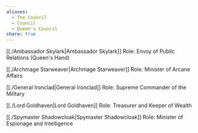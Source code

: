 ```yaml
---
aliases:
  - The Council
  - Council
  - Queen's Council
share: true
---
```


[[./Ambassador Skylark|Ambassador Skylark]]
Role: Envoy of Public Relations (Queen's Hand)

[[./Archmage Starweaver|Archmage Starweaver]]
Role: Minister of Arcane Affairs

[[./General Ironclad|General Ironclad]]
Role: Supreme Commander of the Military

[[./Lord Goldhaven|Lord Goldhaven]]
Role: Treasurer and Keeper of Wealth

[[./Spymaster Shadowcloak|Spymaster Shadowcloak]]
Role: Minister of Espionage and Intelligence